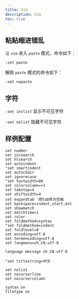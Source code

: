 ```yaml
---
title: Vim
description: Vim
toc: true
---
```


## 粘贴缩进错乱

让 `vim` 进入 `paste` 模式，命令如下：

`:set paste`

解除 `paste` 模式的命令如下：

`:set nopaste`

## 字符

`:set invlist` 显示不可见字符

`:set nolist` 隐藏不可见字符

## 样例配置

```
set number
set incsearch
set hlsearch
set autoindent
"set smartindent
set autochdir
set ignorecase
"set textwidth=80
set colorcolumn=+1
set tabstop=4
set shiftwidth=4
set expandtab '把tab转为空格
set backspace=indent,start,eol
set showmatch
set matchtime=1
set ruler
set foldmethod=syntax
"set foldmethod=indent
set foldlevel=0
set encoding=utf-8
set termencoding=utf-8
set langmenu=zh_CN.utf-8

language message zh_CN.utf-8

"set titlestring=中文

set nolist
set nocursorline
set nocursorcolumn

syntax on
filetype on
```
